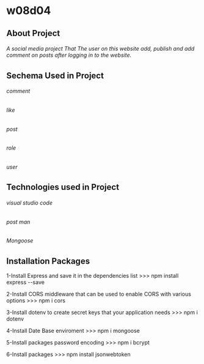 # w08d04

## About Project 
###### A social media project That The user on this website add, publish and add comment on posts after logging in to the website.

## Sechema Used in Project 
###### comment
###### like
###### post
###### role
###### user

## Technologies used in Project 
###### visual studio code
###### post man
###### Mongoose 


## Installation Packages

1-Install Express and save it in the dependencies list >>>
npm install express --save

2-Install CORS middleware that can be used to enable CORS with various options >>>
npm i cors

3-Install dotenv to create secret keys that your application needs >>>
npm i dotenv

4-Install Date Base enviroment >>>
npm i mongoose

5-Install packages password encoding >>>
npm i bcrypt

6-Install packages >>>
npm install jsonwebtoken

